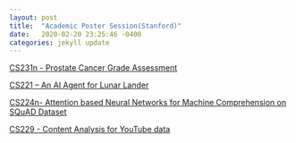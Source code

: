 ```yaml
---
layout: post  
title:  "Academic Poster Session(Stanford)"  
date:   2020-02-20 23:25:46 -0400  
categories: jekyll update
---
```


<a href="https://bharaniabhishek123.github.io/_posters/cs231n_poster.pdf" target="_blank">CS231n - Prostate Cancer Grade Assessment </a>

<a href="bharaniabhishek123.github.io/_posters/cs221_poster.pdf" target="_blank">CS221 – An AI Agent for Lunar Lander</a>

<a href="bharaniabhishek123.github.io/_posters/cs2241_poster.pdf" target="_blank">CS224n- Attention based Neural Networks for Machine Comprehension on SQuAD Dataset</a>

<a href="bharaniabhishek123.github.io/_posters/cs229_poster.pdf" target="_blank">CS229 - Content Analysis for YouTube data</a>